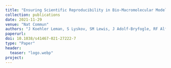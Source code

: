 ```yaml
---
title: "Ensuring Scientific Reproducibility in Bio-Macromolecular Modeling via Extensive, Automated Benchmarks"
collection: publications
date: 2021-11-29
venue: "Nat Commun"
authors: "J Koehler Leman, S Lyskov, SM Lewis, J Adolf-Bryfogle, RF Alford, K Barlow, Z Ben-Aharon, D Farrell, J Fell, WA Hansen, A Harmalkar, J Jeliazkov, G Kuenze, JD Krys, A Ljubetič, AL Loshbaugh, J Maguire, R Moretti, VK Mulligan, ML Nance, PT Nguyen, S Ó Conchúir, SS Roy Burman, R Samanta, ST Smith, F Teets, JKS Tiemann, A Watkins, H Woods, BJ Yachnin, CD Bahl, C Bailey-Kellogg, D Baker, R Das, F DiMaio, SD Khare, T Kortemme, JW Labonte, K Lindorff-Larsen, J Meiler, W Schief, O Schueler-Furman, JB Siegel, A Stein, V Yarov-Yarovoy, B Kuhlman, A Leaver-Fay, D Gront, JJ Gray, R Bonneau"
paperurl:
doi: 10.1038/s41467-021-27222-7
type: "Paper"
header:
  teaser: "logo.webp"
project:
---
```

